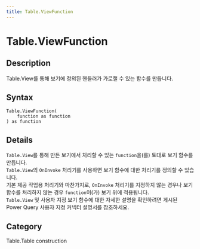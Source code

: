 ```yaml
---
title: Table.ViewFunction
---
```


# Table.ViewFunction


## Description

Table.View를 통해 보기에 정의된 핸들러가 가로챌 수 있는 함수를 만듭니다.


## Syntax

```powerquery
Table.ViewFunction(
    function as function
) as function
```


## Details

<code>Table.View</code>를 통해 만든 보기에서 처리할 수 있는 <code>function</code>을(를) 토대로 보기 함수를 만듭니다.<br /><code>Table.View</code>의 <code>OnInvoke</code> 처리기를 사용하면 보기 함수에 대한 처리기를 정의할 수 있습니다.<br />기본 제공 작업용 처리기와 마찬가지로, <code>OnInvoke</code> 처리기를 지정하지 않는 경우나 보기 함수를 처리하지 않는 경우 <code>function</code>이(가) 보기 위에 적용됩니다.<br /><code>Table.View</code> 및 사용자 지정 보기 함수에 대한 자세한 설명을 확인하려면 게시된 Power Query 사용자 지정 커넥터 설명서를 참조하세요.<br />



## Category
Table.Table construction
